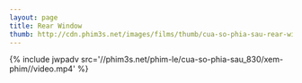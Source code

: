 ```yaml
---
layout: page
title: Rear Window
thumb: http://cdn.phim3s.net/images/films/thumb/cua-so-phia-sau-rear-window.jpg
---
```

{% include jwpadv src='//phim3s.net/phim-le/cua-so-phia-sau_830/xem-phim//video.mp4' %}